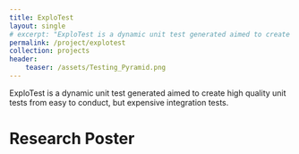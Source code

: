 ```yaml
---
title: ExploTest
layout: single
# excerpt: "ExploTest is a dynamic unit test generated aimed to create high quality unit tests from easy to conduct, but expensive integration tests.
permalink: /project/explotest
collection: projects
header:
    teaser: /assets/Testing_Pyramid.png
---
```


ExploTest is a dynamic unit test generated aimed to create high quality unit tests from easy to conduct, but expensive integration tests.

# Research Poster
<object data="{{ site.url }}{{ site.baseurl }}/assets/explotest-research-poster.pdf" width="2000" height="2000" type="application/pdf"></object>
